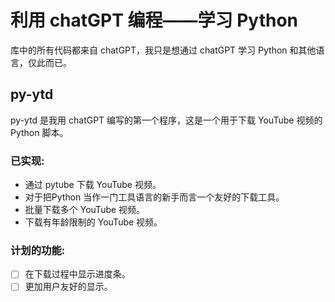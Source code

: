 # 利用 chatGPT 编程——学习 Python

 库中的所有代码都来自 chatGPT，我只是想通过 chatGPT 学习 Python 和其他语言，仅此而已。

## py-ytd 
 py-ytd 是我用 chatGPT 编写的第一个程序，这是一个用于下载 YouTube 视频的 Python 脚本。

### 已实现:
 - 通过 pytube 下载 YouTube 视频。
 - 对于把Python 当作一门工具语言的新手而言一个友好的下载工具。
 - 批量下载多个 YouTube 视频。
 - 下载有年龄限制的 YouTube 视频。

### 计划的功能:
- [ ] 在下载过程中显示进度条。
- [ ] 更加用户友好的显示。